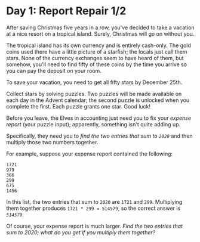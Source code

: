 # Day 1: Report Repair 1/2

After saving Christmas five years in a row, you've decided to take a
vacation at a nice resort on a tropical island. Surely, Christmas will
go on without you.

The tropical island has its own currency and is entirely
cash-only. The gold coins used there have a little picture of a
starfish; the locals just call them stars. None of the currency
exchanges seem to have heard of them, but somehow, you'll need to find
fifty of these coins by the time you arrive so you can pay the deposit
on your room.

To save your vacation, you need to get all fifty stars by December
25th.

Collect stars by solving puzzles. Two puzzles will be made available
on each day in the Advent calendar; the second puzzle is unlocked when
you complete the first. Each puzzle grants one star. Good luck!

Before you leave, the Elves in accounting just need you to fix your
*expense report* (your puzzle input); apparently, something isn't quite
adding up.

Specifically, they need you to *find the two entries that sum to `2020`*
and then multiply those two numbers together.

For example, suppose your expense report contained the following:

```
1721
979
366
299
675
1456
```

In this list, the two entries that sum to `2020` are `1721` and
`299`. Multiplying them together produces `1721 * 299 = 514579`, so
the correct answer is *`514579`*.

Of course, your expense report is much larger. *Find the two entries
that sum to 2020; what do you get if you multiply them together?*
